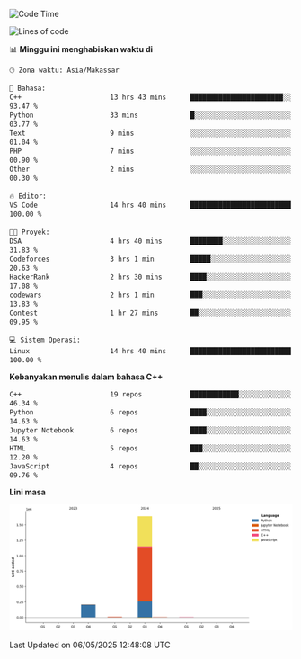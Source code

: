 <!--START_SECTION:waka-->
![Code Time](http://img.shields.io/badge/Code%20Time-193%20hrs%2018%20mins-blue)

![Lines of code](https://img.shields.io/badge/Sejak%20Hello%20World%20aku%20telah%20menulis-1.9%20million%20baris%20kode-blue)

📊 **Minggu ini menghabiskan waktu di** 

```text
🕑︎ Zona waktu: Asia/Makassar

💬 Bahasa: 
C++                      13 hrs 43 mins      ███████████████████████░░   93.47 % 
Python                   33 mins             █░░░░░░░░░░░░░░░░░░░░░░░░   03.77 % 
Text                     9 mins              ░░░░░░░░░░░░░░░░░░░░░░░░░   01.04 % 
PHP                      7 mins              ░░░░░░░░░░░░░░░░░░░░░░░░░   00.90 % 
Other                    2 mins              ░░░░░░░░░░░░░░░░░░░░░░░░░   00.30 % 

🔥 Editor: 
VS Code                  14 hrs 40 mins      █████████████████████████   100.00 % 

🐱‍💻 Proyek: 
DSA                      4 hrs 40 mins       ████████░░░░░░░░░░░░░░░░░   31.83 % 
Codeforces               3 hrs 1 min         █████░░░░░░░░░░░░░░░░░░░░   20.63 % 
HackerRank               2 hrs 30 mins       ████░░░░░░░░░░░░░░░░░░░░░   17.08 % 
codewars                 2 hrs 1 min         ███░░░░░░░░░░░░░░░░░░░░░░   13.83 % 
Contest                  1 hr 27 mins        ██░░░░░░░░░░░░░░░░░░░░░░░   09.95 % 

💻 Sistem Operasi: 
Linux                    14 hrs 40 mins      █████████████████████████   100.00 % 
```

**Kebanyakan menulis dalam bahasa C++** 

```text
C++                      19 repos            ████████████░░░░░░░░░░░░░   46.34 % 
Python                   6 repos             ████░░░░░░░░░░░░░░░░░░░░░   14.63 % 
Jupyter Notebook         6 repos             ████░░░░░░░░░░░░░░░░░░░░░   14.63 % 
HTML                     5 repos             ███░░░░░░░░░░░░░░░░░░░░░░   12.20 % 
JavaScript               4 repos             ██░░░░░░░░░░░░░░░░░░░░░░░   09.76 % 
```



**Lini masa**

![Lines of Code chart](https://raw.githubusercontent.com/yusuf601/yusuf601/main/assets/bar_graph.png)


 Last Updated on 06/05/2025 12:48:08 UTC
<!--END_SECTION:waka-->
